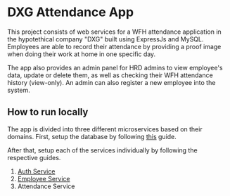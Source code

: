 # DXG Attendance App

This project consists of web services for a WFH attendance application in the hypotethical company "DXG" built using ExpressJs and MySQL. Employees are able to record their attendance by providing a proof image when doing their work at home in one specific day.

The app also provides an admin panel for HRD admins to view employee's data, update or delete them, as well as checking their WFH attendance history (view-only). An admin can also register a new employee into the system.

## How to run locally

The app is divided into three different microservices based on their domains. First, setup the database by following [this](db-setup/README.md) guide.

After that, setup each of the services individually by following the respective guides.

1. [Auth Service](auth-service/README.md)
2. [Employee Service](employee-service/README.md)
3. Attendance Service
